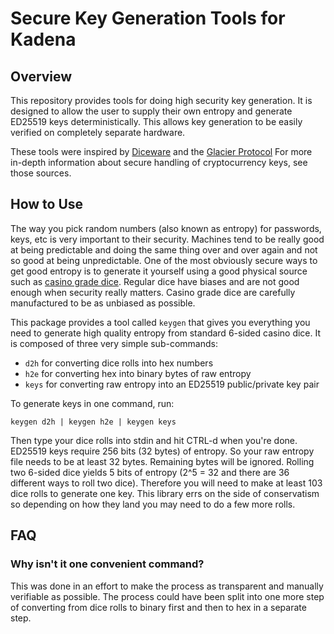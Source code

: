 # Secure Key Generation Tools for Kadena

## Overview

This repository provides tools for doing high security key generation.  It is
designed to allow the user to supply their own entropy and generate ED25519
keys deterministically.  This allows key generation to be easily verified on
completely separate hardware.

These tools were inspired by
[Diceware](http://world.std.com/~reinhold/diceware.html) and the [Glacier
Protocol](https://glacierprotocol.org/) For more in-depth information about
secure handling of cryptocurrency keys, see those sources.

## How to Use

The way you pick random numbers (also known as entropy) for passwords, keys,
etc is very important to their security.  Machines tend to be really good at
being predictable and doing the same thing over and over again and not so good
at being unpredictable.  One of the most obviously secure ways to get good
entropy is to generate it yourself using a good physical source such as
[casino grade
dice](https://www.amazon.com/X-lion-Grade-Casino-Purple-Yellow/dp/B07RLTF7W1/ref=sr_1_3?dchild=1&keywords=casino+grade+dice&qid=1573337904&sr=8-3).
Regular dice have biases and are not good enough when security really matters.
Casino grade dice are carefully manufactured to be as unbiased as possible.

This package provides a tool called `keygen` that gives you everything you
need to generate high quality entropy from standard 6-sided casino dice.  It
is composed of three very simple sub-commands:

* `d2h` for converting dice rolls into hex numbers
* `h2e` for converting hex into binary bytes of raw entropy
* `keys` for converting raw entropy into an ED25519 public/private key pair

To generate keys in one command, run:

```
keygen d2h | keygen h2e | keygen keys
```

Then type your dice rolls into stdin and hit CTRL-d when you're done. ED25519
keys require 256 bits (32 bytes) of entropy. So your raw entropy file needs to
be at least 32 bytes. Remaining bytes will be ignored. Rolling two 6-sided dice
yields 5 bits of entropy (2^5 = 32 and there are 36 different ways to roll two
dice). Therefore you will need to make at least 103 dice rolls to generate one
key. This library errs on the side of conservatism so depending on how they land
you may need to do a few more rolls.

## FAQ

### Why isn't it one convenient command?

This was done in an effort to make the process as transparent and manually
verifiable as possible. The process could have been split into one more step of
converting from dice rolls to binary first and then to hex in a separate step.
